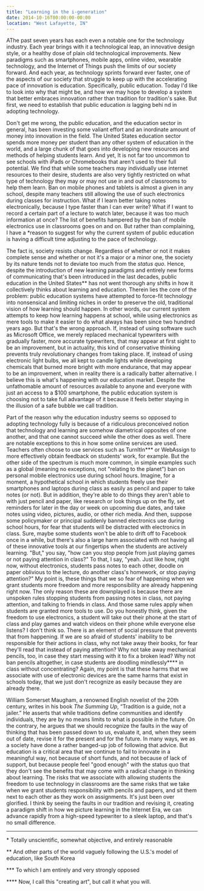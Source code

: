 ```yaml
---
title: "Learning in the i-generation"
date: 2014-10-16T00:00:00-00:00
location: "West Lafayette, IN"
---
```


AThe past seven years has each even a notable one for the technology industry. Each year brings with it a technological leap, an innovative design style, or a healthy dose of plain old technological improvements. New paradigms such as smartphones, mobile apps, online video, wearable technology, and the Internet of Things push the limits of our society forward. And each year, as technology sprints forward ever faster, one of the aspects of our society that struggle to keep up with the accelerating pace of innovation is education. Specifically, public education. Today I'd like to look into why that might be, and how we may hope to develop a system that better embraces innovation rather than tradition for tradition's sake. But first, we need to establish that public education _is_ lagging behi nd in adopting technology.

Don't get me wrong, the public education, and the education sector in general, has been investing some valiant effort and an inordinate amount of money into innovation in the field. The United States education sector spends more money per student than any other system of education in the world, and a large chunk of that goes into developing new resources and methods of helping students learn. And yet, It is not far too uncommon to see schools with iPads or Chromebooks that aren't used to their full potential. We find that while some teachers may individually use internet resources to their desire, students are also very tightly restricted on what type of technology they may or may not use in and out of classrooms to help them learn. Ban on mobile phones and tablets is almost a given in any school, despite many teachers still allowing the use of such electronics during classes for instruction. What if I learn better taking notes electronically, because I type faster than I can ever write? What if I want to record a certain part of a lecture to watch later, because it was too much information at once? The list of benefits hampered by the ban of mobile electronics use in classrooms goes on and on. But rather than complaining, I have a \*reason to suggest for why the current system of public education is having a difficult time adjusting to the pace of technology.

The fact is, society resists change. Regardless of whether or not it makes complete sense and whether or not it's a major or a minor one, the society by its nature tends not to deviate too much from the _status quo_. Hence, despite the introduction of new learning paradigms and entirely new forms of communicating that's been introduced in the last decades, public education in the United States\*\* has not went thorough any shifts in how it collectively thinks about learning and education. Therein lies the core of the problem: public education systems have attempted to force-fit technology into nonsensical and limiting niches in order to preserve the old, traditional vision of how learning should happen. In other words, our current system attempts to keep how learning happens at school, while using electronics as mere tools to make it easier to do what always has been since two hundred years ago. But that's the wrong approach. If, instead of using software such as Microsoft Office, we merely replaced mechanical typewriters with gradually faster, more accurate typewriters, that may appear at first sight to be an improvement, but in actuality, this kind of conservative thinking prevents truly revolutionary changes from taking place. If, instead of using electronic light bulbs, we all kept to candle lights while developing chemicals that burned more bright with more endurance, that may appear to be an improvement, when in reality there is a radically batter alternative. I believe this is what's happening with our education market. Despite the unfathomable amount of resources available to anyone and everyone with just an access to a $100 smartphone, the public education system is choosing not to take full advantage of it because it feels better staying in the illusion of a safe bubble we call tradition.

Part of the reason why the education industry seems so opposed to adopting technology fully is because of a ridiculous preconceived notion that technology and learning are somehow diametrical opposites of one another, and that one cannot succeed while the other does as well. There are notable exceptions to this in how some online services are used. Teachers often choose to use services such as TurnItIn\*\*\* or WebAssign to more effectively obtain feedback on students' work, for example. But the other side of the spectrum is much more common, in simple examples such as a global (meaning no exceptions, not "relating to the planet") ban on personal mobile electronics use during school hours. Imagine, for a moment, a hypothetical school in which students freely use their smartphones and laptops during class as easily as pencil and paper to take notes (or not). But in addition, they're able to do things they aren't able to with just pencil and paper, like research or look things up on the fly, set reminders for later in the day or week on upcoming due dates, and take notes using video, pictures, audio, or other rich media. And then, suppose some policymaker or principal suddenly banned electronics use during school hours, for fear that students will be distracted with electronics in class. Sure, maybe some students won't be able to drift off to Facebook once in a while, but there's also a large harm associated with not having all of these innovative tools at our fingertips when the students are actively learning. "But," you say, "how can you stop people from just playing games or not paying attention in class?" To that, I say, "yeah. Just like how, right now, without electronics, students pass notes to each other, doodle on paper oblivious to the lecture, do another class's homework, or stop paying attention?" My point is, these things that we so fear of happening when we grant students more freedom and more responsibility are already happening right now. The only reason these are downplayed is because there are unspoken rules stopping students from passing notes in class, not paying attention, and talking to friends in class. And those same rules apply when students are granted more tools to use. Do you honestly think, given the freedom to use electronics, a student will take out their phone at the start of class and play games and watch videos on their phone while everyone else listens? I don't think so. There is an element of social pressure that prevents that from happening. If we are so afraid of students' inability to be responsible for their actions in class, why not take away their books, for fear they'll read that instead of paying attention? Why not take away mechanical pencils, too, in case they start messing with it to fix a broken lead? Why not ban pencils altogether, in case students are doodling mindlessly\*\*\*\* in class without concentrating? Again, my point is that these harms that we associate with use of electronic devices are the same harms that exist in schools today, that we just don't recognize as easily because they are already there.

William Somerset Maugham, a renowned English novelist of the 20th century, writes in his book _The Summing Up_, “Tradition is a guide, not a jailer.” He asserts that while traditions define communities and identify individuals, they are by no means limits to what is possible in the future. On the contrary, he argues that we should recognize the faults in the way of thinking that has been passed down to us, evaluate it, and, when they seem out of date, revise it for the present and for the future. In many ways, we as a society have done a rather banged-up job of following that advice. But education is a critical area that we continue to fail to innovate in a meaningful way, not because of short funds, and not because of lack of support, but because people feel "good enough" with the status quo that they don't see the benefits that may come with a radical change in thinking about learning. The risks that we associate with allowing students the freedom to use technology in classrooms are the same risks that we take when we grant students responsibility with pencils and papers, and sit them next to each other as they work on assignments. It's just been over glorified. I think by seeing the faults in our tradition and revising it, creating a paradigm shift in how we picture learning in the Internet Era, we can advance rapidly from a high-speed typewriter to a sleek laptop, and that's no small difference.

---

\* Totally unscientific, somewhat objective, and entirely reasonable

\*\* And other parts of the world vaguely following the U.S.'s model of education, like South Korea

\*\*\* To which I am entirely and very strongly opposed

\*\*\*\* Now, I call this "creating art", but call it what you will.
